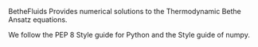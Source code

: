 BetheFluids
Provides numerical solutions to the Thermodynamic Bethe Ansatz equations.

We follow the PEP 8 Style guide for Python and the Style guide of numpy.